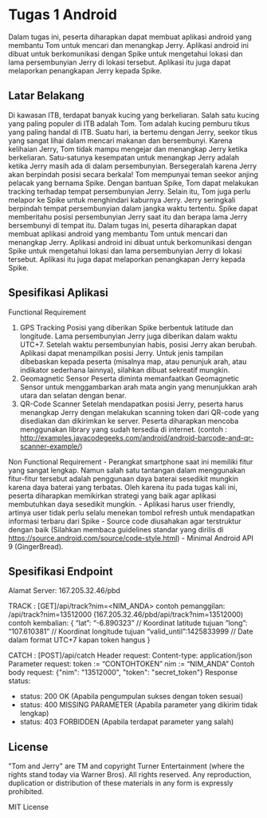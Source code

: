 # Tugas 1 Android

Dalam tugas ini, peserta diharapkan dapat membuat aplikasi android yang membantu Tom untuk mencari dan menangkap Jerry. Aplikasi android ini dibuat untuk berkomunikasi dengan Spike untuk mengetahui lokasi dan lama persembunyian Jerry di lokasi tersebut. Aplikasi itu juga dapat melaporkan penangkapan Jerry kepada Spike.

## Latar Belakang
Di  kawasan  ITB,  terdapat  banyak  kucing  yang  berkeliaran.  Salah  satu  kucing  yang  paling populer di ITB adalah Tom. Tom adalah kucing pemburu tikus yang paling handal di ITB. Suatu hari,  ia  bertemu  dengan  Jerry,  seekor  tikus  yang  sangat  lihai  dalam  mencari  makanan  dan bersembunyi. Karena kelihaian Jerry, Tom tidak mampu mengejar dan menangkap Jerry ketika berkeliaran. Satu-satunya kesempatan untuk menangkap Jerry adalah ketika Jerry masih ada di dalam persembunyian. Bersegeralah karena Jerry akan berpindah posisi secara berkala!
Tom  mempunyai  teman  seekor  anjing  pelacak yang  bernama  Spike.  Dengan  bantuan  Spike, Tom  dapat  melakukan  tracking  terhadap  tempat  persembunyian  Jerry.  Selain  itu,  Tom  juga perlu  melapor ke  Spike untuk menghindari kaburnya  Jerry.  Jerry  seringkali  berpindah  tempat 
persembunyian dalam jangka waktu tertentu. Spike dapat memberitahu posisi persembunyian Jerry saat itu dan berapa lama Jerry bersembunyi di tempat itu.
Dalam  tugas  ini,  peserta  diharapkan  dapat  membuat  aplikasi  android  yang  membantu  Tom untuk mencari dan menangkap Jerry. Aplikasi android ini dibuat untuk berkomunikasi dengan Spike  untuk  mengetahui  lokasi  dan  lama  persembunyian  Jerry  di  lokasi  tersebut.  Aplikasi  itu 
juga dapat melaporkan penangkapan Jerry kepada Spike.

## Spesifikasi Aplikasi
Functional Requirement
1. GPS Tracking
	Posisi yang diberikan Spike berbentuk latitude dan longitude. Lama persembunyian Jerry juga diberikan dalam waktu UTC+7. Setelah waktu persembunyian habis, posisi Jerry akan berubah. Aplikasi  dapat  menampilkan  posisi  Jerry.  Untuk  jenis  tampilan  dibebaskan  kepada  peserta (misalnya  map,  atau  penunjuk  arah,  atau  indikator  sederhana  lainnya),  silahkan  dibuat  sekreatif mungkin.
2. Geomagnetic Sensor
	Peserta diminta memanfaatkan Geomagnetic Sensor untuk menggambarkan arah mata angin 
	yang menunjukkan arah utara dan selatan dengan benar.
3. QR-Code Scanner
	Setelah  mendapatkan  posisi  Jerry,  peserta  harus  menangkap  Jerry  dengan  melakukan 
	scanning  token  dari  QR-code  yang  disediakan  dan  dikirimkan  ke  server.  Peserta  diharapkan 
	mencoba menggunakan library yang sudah tersedia di internet. 
	(contoh : http://examples.javacodegeeks.com/android/android-barcode-and-qr-scanner-example/)

Non Functional Requirement
	-  Perangkat  smartphone  saat  ini  memiliki  fitur  yang  sangat  lengkap.  Namun  salah  satu tantangan  dalam  menggunakan  fitur-fitur  tersebut  adalah  penggunaan  daya  baterai sesedikit mungkin karena daya baterai yang terbatas. Oleh karena itu pada tugas kali ini, peserta diharapkan memikirkan strategi yang baik agar aplikasi membutuhkan daya sesedikit mungkin.
	-  Aplikasi  harus  user  friendly,  artinya  user  tidak  perlu  selalu  menekan  tombol  refresh untuk mendapatkan informasi terbaru dari Spike
	-  Source  code  diusahakan  agar  terstruktur  dengan  baik  (Silahkan  membaca  guidelines standar yang dirilis di https://source.android.com/source/code-style.html) 
	-  Minimal Android API 9 (GingerBread).


## Spesifikasi Endpoint
Alamat Server: 167.205.32.46/pbd

TRACK : [GET]/api/track?nim=<NIM_ANDA>
contoh pemanggilan: /api/track?nim=13512000 (167.205.32.46/pbd/api/track?nim=13512000)
contoh kembalian:
{
“lat”: “-6.890323” // Koordinat latitude tujuan
“long”: “107.610381” // Koordinat longitude tujuan
“valid_until”:1425833999  // Date dalam format UTC+7 kapan token hangus
}

CATCH : [POST]/api/catch
Header request: Content-type: application/json
Parameter request:
token := “CONTOHTOKEN”
nim := “NIM_ANDA”
Contoh body request:
{"nim": "13512000", "token": "secret_token"}
Response status:
-  status: 200 OK (Apabila pengumpulan sukses dengan token sesuai)
-  status: 400 MISSING PARAMETER (Apabila parameter yang dikirim tidak lengkap)
-  status: 403 FORBIDDEN (Apabila terdapat parameter yang salah)


## License
"Tom and Jerry" are TM and copyright Turner Entertainment (where the rights stand today via Warner Bros). All rights reserved. Any reproduction, duplication or distribution of these materials in any form is expressly prohibited.

MIT License